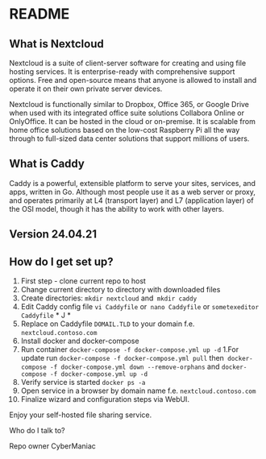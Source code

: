 # README

## What is Nextcloud

Nextcloud is a suite of client-server software for creating and using file hosting services. It is enterprise-ready with comprehensive support options. Free and open-source means that anyone is allowed to install and operate it on their own private server devices.

Nextcloud is functionally similar to Dropbox, Office 365, or Google Drive when used with its integrated office suite solutions Collabora Online or OnlyOffice. It can be hosted in the cloud or on-premise. It is scalable from home office solutions based on the low-cost Raspberry Pi all the way through to full-sized data center solutions that support millions of users.


## What is Caddy

Caddy is a powerful, extensible platform to serve your sites, services, and apps, written in Go. Although most people use it as a web server or proxy, and operates primarily at L4 (transport layer) and L7 (application layer) of the OSI model, though it has the ability to work with other layers.


## Version 24.04.21


## How do I get set up?

1. First step - clone current repo to host
1. Change current directory to directory with downloaded files
1. Create directories: `mkdir nextcloud` and` mkdir caddy`
1. Edit Caddy config file `vi Caddyfile` or` nano Caddyfile` or `sometexeditor Caddyfile` * J *
1. Replace on Caddyfile `DOMAIL.TLD` to your domain f.e. `nextcloud.contoso.com`
1. Install docker and docker-compose
1. Run container `docker-compose -f docker-compose.yml up -d`
1.For update run `docker-compose -f docker-compose.yml pull` then` docker-compose -f docker-compose.yml down --remove-orphans` and `docker-compose -f docker-compose.yml up -d`
1. Verify service is started `docker ps -a`
1. Open service in a browser by domain name f.e. `nextcloud.contoso.com`
1. Finalize wizard and configuration steps via WebUI.

Enjoy your self-hosted file sharing service.

Who do I talk to?

Repo owner CyberManiac
